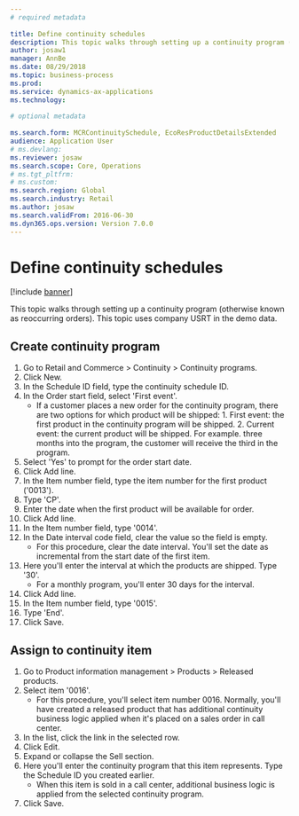 ```yaml
--- 
# required metadata 
 
title: Define continuity schedules
description: This topic walks through setting up a continuity program (otherwise known as reoccurring orders). 
author: josaw1
manager: AnnBe 
ms.date: 08/29/2018
ms.topic: business-process 
ms.prod:  
ms.service: dynamics-ax-applications 
ms.technology:  
 
# optional metadata 
 
ms.search.form: MCRContinuitySchedule, EcoResProductDetailsExtended   
audience: Application User 
# ms.devlang:  
ms.reviewer: josaw
ms.search.scope: Core, Operations 
# ms.tgt_pltfrm:  
# ms.custom:  
ms.search.region: Global
ms.search.industry: Retail
ms.author: josaw
ms.search.validFrom: 2016-06-30 
ms.dyn365.ops.version: Version 7.0.0 
---
```

# Define continuity schedules

[!include [banner](../includes/banner.md)]

This topic walks through setting up a continuity program (otherwise known as reoccurring orders). This topic uses company USRT in the demo data.


## Create continuity program
1. Go to Retail and Commerce > Continuity > Continuity programs.
2. Click New.
3. In the Schedule ID field, type the continuity schedule ID.
4. In the Order start field, select 'First event'.
    * If a customer places a new order for the continuity program, there are two options for which product will be shipped:  1. First event: the first product in the continuity program will be shipped.  2. Current event: the current product will be shipped. For example. three months into the program, the customer will receive the third in the program.  
5. Select 'Yes' to prompt for the order start date.
6. Click Add line.
7. In the Item number field, type the item number for the first product ('0013').
8. Type 'CP'.
9. Enter the date when the first product will be available for order.
10. Click Add line.
11. In the Item number field, type '0014'.
12. In the Date interval code field, clear the value so the field is empty.
    * For this procedure, clear the date interval. You'll set the date as incremental from the start date of the first item.  
13. Here you'll enter the interval at which the products are shipped. Type '30'.
    * For a monthly program, you'll enter 30 days for the interval.  
14. Click Add line.
15. In the Item number field, type '0015'.
16. Type 'End'.
17. Click Save.

## Assign to continuity item
1. Go to Product information management > Products > Released products.
2. Select item '0016'.
    * For this procedure, you'll select item number 0016. Normally, you'll have created a released product that has additional continuity business logic applied when it's placed on a sales order in call center.  
3. In the list, click the link in the selected row.
4. Click Edit.
5. Expand or collapse the Sell section.
6. Here you'll enter the continuity program that this item represents. Type the Schedule ID you created earlier.
    * When this item is sold in a call center, additional business logic is applied from the selected continuity program.  
7. Click Save.

